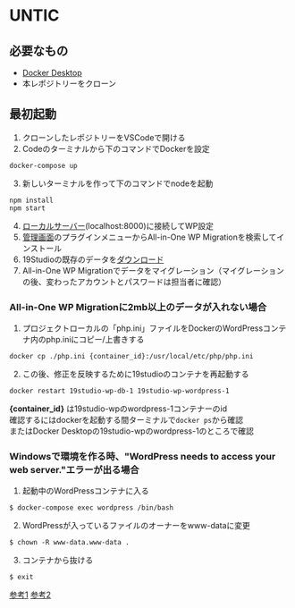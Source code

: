 # UNTIC

## 必要なもの
- [Docker Desktop](https://www.docker.com/products/docker-desktop/)
- 本レポジトリーをクローン

## 最初起動
1. クローンしたレポジトリーをVSCodeで開ける
2. Codeのターミナルから下のコマンドでDockerを設定
```
docker-compose up
```
3. 新しいターミナルを作って下のコマンドでnodeを起動
```
npm install
npm start
```
4. [ローカルサーバー](http://localhost:8000)(localhost:8000)に接続してWP設定
5. [管理画面](http://localhost:8000/wp-admin/)のプラグインメニューからAll-in-One WP Migrationを検索してインストール
6. 19Studioの既存のデータを[ダウンロード](https://app.box.com/folder/245608103169)
7. All-in-One WP Migrationでデータをマイグレーション（マイグレーションの後、変わったアカウントとパスワードは担当者に確認）

### All-in-One WP Migrationに2mb以上のデータが入れない場合
1. プロジェクトローカルの「php.ini」ファイルをDockerのWordPressコンテナ内のphp.iniにコピー/上書きする 
  ```
  docker cp ./php.ini {container_id}:/usr/local/etc/php/php.ini  
  ```
2. この後、修正を反映するために19studioのコンテナを再起動する
  ```
  docker restart 19studio-wp-db-1 19studio-wp-wordpress-1    
  ```

  **{container_id}** は19studio-wpのwordpress-1コンテナーのid     
  確認するにはdockerを起動する間ターミナルで`docker ps`から確認     
  またはDocker Desktopの19studio-wpのwordpress-1のところで確認     

### Windowsで環境を作る時、"WordPress needs to access your web server."エラーが出る場合
1. 起動中のWordPressコンテナに入る
  ```
  $ docker-compose exec wordpress /bin/bash
  ```
2. WordPressが入っているファイルのオーナーをwww-dataに変更
  ```
  $ chown -R www-data.www-data .
  ```
3. コンテナから抜ける
  ```
  $ exit
  ```
[参考1](https://cfautog.tokyo/2023/01/05/docker-wordpress-ftp-chown/#toc4)
[参考2](https://qiita.com/naritomo08/items/226ef6fb1c9368131b20)
